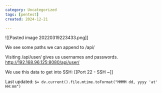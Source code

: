 ```yaml
---
category: Uncategorized
tags: [pentest]
created: 2024-12-21

---
```

![[Pasted image 20220319223433.png]]

We see some paths we can append to /api/

Visiting /api/user/ gives us usernames and passwords.
http://192.168.96.125:8080/api/user/

We use this data to get into SSH:
[[Port 22 - SSH  ~]]


Last updated: `$= dv.current().file.mtime.toFormat("MMMM dd, yyyy 'at' HH:mm")`
